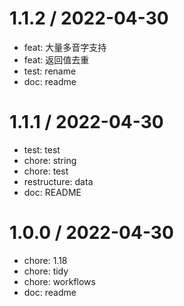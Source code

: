 
1.1.2 / 2022-04-30
==================

* feat: 大量多音字支持
* feat: 返回值去重
* test: rename
* doc: readme

1.1.1 / 2022-04-30
==================

* test: test
* chore: string
* chore: test
* restructure: data
* doc: README

1.0.0 / 2022-04-30
==================

* chore: 1.18
* chore: tidy
* chore: workflows
* doc: readme
